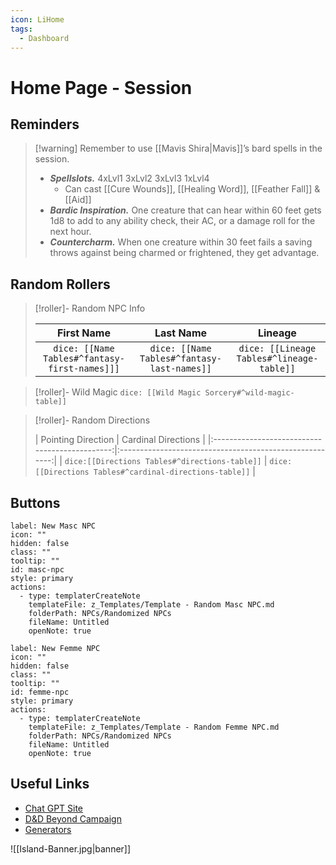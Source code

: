 ```yaml
---
icon: LiHome
tags:
  - Dashboard
---
```


# Home Page - Session

## Reminders

>[!warning] Remember to use [[Mavis Shira|Mavis]]’s bard spells in the session.
>- _**Spellslots.**_ 4xLvl1 3xLvl2 3xLvl3 1xLvl4
>	- Can cast [[Cure Wounds]], [[Healing Word]], [[Feather Fall]] & [[Aid]]
>- _**Bardic Inspiration.**_ One creature that can hear within 60 feet gets 1d8 to add to any ability check, their AC, or a damage roll for the next hour.
>- _**Countercharm.**_ When one creature within 30 feet fails a saving throws against being charmed or frightened, they get advantage.

## Random Rollers

>[!roller]- Random NPC Info
>
>|                  First Name                   |                  Last Name                  |                  Lineage                  |
>|:---------------------------------------------:|:-------------------------------------------:|:-----------------------------------------:|
>| `dice: [[Name Tables#^fantasy-first-names]]]` | `dice: [[Name Tables#^fantasy-last-names]]` | `dice: [[Lineage Tables#^lineage-table]]` |

>[!roller]- Wild Magic
>`dice: [[Wild Magic Sorcery#^wild-magic-table]]`

>[!roller]- Random Directions
>
>|               Pointing Direction               |                   Cardinal Directions                   |
|:----------------------------------------------:|:-------------------------------------------------------:|
>| `dice:[[Directions Tables#^directions-table]]` | `dice:[[Directions Tables#^cardinal-directions-table]]` |

## Buttons

```meta-bind-button
label: New Masc NPC
icon: ""
hidden: false
class: ""
tooltip: ""
id: masc-npc
style: primary
actions:
  - type: templaterCreateNote
    templateFile: z_Templates/Template - Random Masc NPC.md
    folderPath: NPCs/Randomized NPCs
    fileName: Untitled
    openNote: true
```

```meta-bind-button
label: New Femme NPC
icon: ""
hidden: false
class: ""
tooltip: ""
id: femme-npc
style: primary
actions:
  - type: templaterCreateNote
    templateFile: z_Templates/Template - Random Femme NPC.md
    folderPath: NPCs/Randomized NPCs
    fileName: Untitled
    openNote: true

```

## Useful Links

- [Chat GPT Site](https://chatgpt.com/)
- [D&D Beyond Campaign](https://www.dndbeyond.com/campaigns/4438888)
- [Generators](https://watabou.github.io/#)

![[Island-Banner.jpg|banner]]
